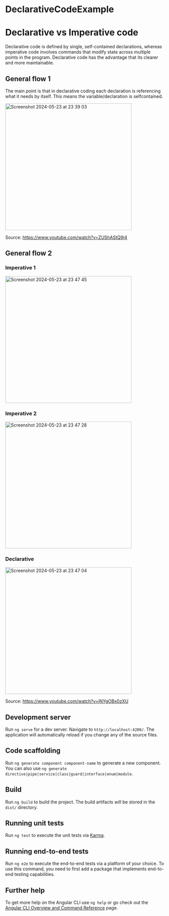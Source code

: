 # DeclarativeCodeExample

# Declarative vs Imperative code

Declarative code is defined by single, self-contained declarations, whereas imperative code involves commands that modify state across multiple points in the program. Declarative code has the advantage that its clearer and more maintainable.

## General flow 1

The main point is that in declarative coding each declaration is referencing what it needs by itself. This means the variable/declaration is selfcontained.

<img width="400" alt="Screenshot 2024-05-23 at 23 39 03" src="https://github.com/vincentole/angular_declarative_vs_imperative/assets/63076449/4bb6c128-91ff-4f65-96e9-74f33799fe64">

Source: https://www.youtube.com/watch?v=ZUShAStQ9j4

## General flow 2
### Imperative 1
<img width="400" alt="Screenshot 2024-05-23 at 23 47 45" src="https://github.com/vincentole/angular_declarative_vs_imperative/assets/63076449/25aa088e-a3b5-4282-bac9-4cffc06d3829">

### Imperative 2
<img width="400" alt="Screenshot 2024-05-23 at 23 47 28" src="https://github.com/vincentole/angular_declarative_vs_imperative/assets/63076449/a4b46b90-4eb9-42b0-8ddc-dbe1df2771dd">

### Declarative
<img width="400" alt="Screenshot 2024-05-23 at 23 47 04" src="https://github.com/vincentole/angular_declarative_vs_imperative/assets/63076449/c7dbce12-c886-4d52-927a-6b9c7933685e">

Source: https://www.youtube.com/watch?v=jNYgOBx0zXU


## Development server


Run `ng serve` for a dev server. Navigate to `http://localhost:4200/`. The application will automatically reload if you change any of the source files.

## Code scaffolding

Run `ng generate component component-name` to generate a new component. You can also use `ng generate directive|pipe|service|class|guard|interface|enum|module`.

## Build

Run `ng build` to build the project. The build artifacts will be stored in the `dist/` directory.

## Running unit tests

Run `ng test` to execute the unit tests via [Karma](https://karma-runner.github.io).

## Running end-to-end tests

Run `ng e2e` to execute the end-to-end tests via a platform of your choice. To use this command, you need to first add a package that implements end-to-end testing capabilities.

## Further help

To get more help on the Angular CLI use `ng help` or go check out the [Angular CLI Overview and Command Reference](https://angular.io/cli) page.
